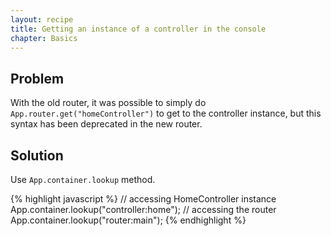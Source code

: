 ```yaml
---
layout: recipe
title: Getting an instance of a controller in the console
chapter: Basics
---
```


## Problem

With the old router, it was possible to simply do
`App.router.get("homeController")` to get to the controller instance,
but this syntax has been deprecated in the new router.

## Solution

Use `App.container.lookup` method.

{% highlight javascript %}
// accessing HomeController instance
App.container.lookup("controller:home");
// accessing the router
App.container.lookup("router:main");
{% endhighlight %}
